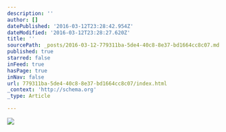 ```yaml
---
description: ''
author: []
datePublished: '2016-03-12T23:28:42.954Z'
dateModified: '2016-03-12T23:28:27.620Z'
title: ''
sourcePath: _posts/2016-03-12-779311ba-5de4-40c8-8e37-bd1664cc8c07.md
published: true
starred: false
inFeed: true
hasPage: true
inNav: false
url: 779311ba-5de4-40c8-8e37-bd1664cc8c07/index.html
_context: 'http://schema.org'
_type: Article

---
```

![](https://the-grid-user-content.s3-us-west-2.amazonaws.com/f2073024-8084-49c2-a0ba-5d12e444c107.png)